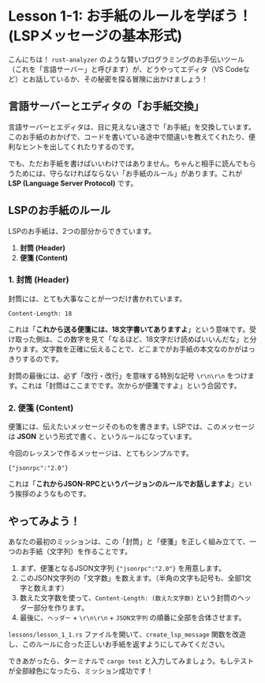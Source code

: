
# Lesson 1-1: お手紙のルールを学ぼう！ (LSPメッセージの基本形式)

こんにちは！ `rust-analyzer` のような賢いプログラミングのお手伝いツール（これを「言語サーバー」と呼びます）が、どうやってエディタ（VS Codeなど）とお話しているか、その秘密を探る冒険に出かけましょう！

## 言語サーバーとエディタの「お手紙交換」

言語サーバーとエディタは、目に見えない速さで「お手紙」を交換しています。このお手紙のおかげで、コードを書いている途中で間違いを教えてくれたり、便利なヒントを出してくれたりするのです。

でも、ただお手紙を書けばいいわけではありません。ちゃんと相手に読んでもらうためには、守らなければならない「お手紙のルール」があります。これが **LSP (Language Server Protocol)** です。

## LSPのお手紙のルール

LSPのお手紙は、2つの部分からできています。

1.  **封筒 (Header)**
2.  **便箋 (Content)**

### 1. 封筒 (Header)

封筒には、とても大事なことが一つだけ書かれています。

`Content-Length: 18`

これは「**これから送る便箋には、18文字書いてありますよ**」という意味です。受け取った側は、この数字を見て「なるほど、18文字だけ読めばいいんだな」と分かります。文字数を正確に伝えることで、どこまでがお手紙の本文なのかがはっきりするのです。

封筒の最後には、必ず「改行・改行」を意味する特別な記号 `\r\n\r\n` をつけます。これは「封筒はここまでです。次からが便箋ですよ」という合図です。

### 2. 便箋 (Content)

便箋には、伝えたいメッセージそのものを書きます。LSPでは、このメッセージは **JSON** という形式で書く、というルールになっています。

今回のレッスンで作るメッセージは、とてもシンプルです。

`{"jsonrpc":"2.0"}`

これは「**これからJSON-RPCというバージョンのルールでお話しますよ**」という挨拶のようなものです。

## やってみよう！

あなたの最初のミッションは、この「封筒」と「便箋」を正しく組み立てて、一つのお手紙（文字列）を作ることです。

1.  まず、便箋となるJSON文字列 `{"jsonrpc":"2.0"}` を用意します。
2.  このJSON文字列の「文字数」を数えます。（半角の文字も記号も、全部1文字と数えます）
3.  数えた文字数を使って、`Content-Length: (数えた文字数)` という封筒のヘッダー部分を作ります。
4.  最後に、`ヘッダー` + `\r\n\r\n` + `JSON文字列` の順番に全部を合体させます。

`lessons/lesson_1_1.rs` ファイルを開いて、`create_lsp_message` 関数を改造し、このルールに合った正しいお手紙を返すようにしてみてください。

できあがったら、ターミナルで `cargo test` と入力してみましょう。もしテストが全部緑色になったら、ミッション成功です！

